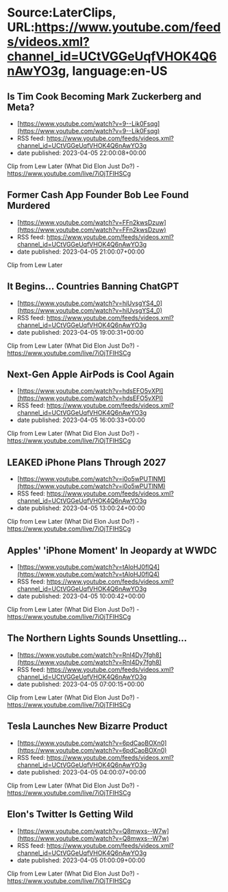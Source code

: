 # Source:LaterClips, URL:https://www.youtube.com/feeds/videos.xml?channel_id=UCtVGGeUqfVHOK4Q6nAwYO3g, language:en-US

## Is Tim Cook Becoming Mark Zuckerberg and Meta?
 - [https://www.youtube.com/watch?v=9--Lik0Fsqg](https://www.youtube.com/watch?v=9--Lik0Fsqg)
 - RSS feed: https://www.youtube.com/feeds/videos.xml?channel_id=UCtVGGeUqfVHOK4Q6nAwYO3g
 - date published: 2023-04-05 22:00:08+00:00

Clip from Lew Later (What Did Elon Just Do?) - https://www.youtube.com/live/7iOjTFIHSCg

## Former Cash App Founder Bob Lee Found Murdered
 - [https://www.youtube.com/watch?v=FFn2kwsDzuw](https://www.youtube.com/watch?v=FFn2kwsDzuw)
 - RSS feed: https://www.youtube.com/feeds/videos.xml?channel_id=UCtVGGeUqfVHOK4Q6nAwYO3g
 - date published: 2023-04-05 21:00:07+00:00

Clip from Lew Later

## It Begins... Countries Banning ChatGPT
 - [https://www.youtube.com/watch?v=hiUvsgYS4_0](https://www.youtube.com/watch?v=hiUvsgYS4_0)
 - RSS feed: https://www.youtube.com/feeds/videos.xml?channel_id=UCtVGGeUqfVHOK4Q6nAwYO3g
 - date published: 2023-04-05 19:00:31+00:00

Clip from Lew Later (What Did Elon Just Do?) - https://www.youtube.com/live/7iOjTFIHSCg

## Next-Gen Apple AirPods is Cool Again
 - [https://www.youtube.com/watch?v=hdsEFO5vXPI](https://www.youtube.com/watch?v=hdsEFO5vXPI)
 - RSS feed: https://www.youtube.com/feeds/videos.xml?channel_id=UCtVGGeUqfVHOK4Q6nAwYO3g
 - date published: 2023-04-05 16:00:33+00:00

Clip from Lew Later (What Did Elon Just Do?) - https://www.youtube.com/live/7iOjTFIHSCg

## LEAKED iPhone Plans Through 2027
 - [https://www.youtube.com/watch?v=i0o5wPUTlNM](https://www.youtube.com/watch?v=i0o5wPUTlNM)
 - RSS feed: https://www.youtube.com/feeds/videos.xml?channel_id=UCtVGGeUqfVHOK4Q6nAwYO3g
 - date published: 2023-04-05 13:00:24+00:00

Clip from Lew Later (What Did Elon Just Do?) - https://www.youtube.com/live/7iOjTFIHSCg

## Apples' 'iPhone Moment' In Jeopardy at WWDC
 - [https://www.youtube.com/watch?v=tAloHJ0flQ4](https://www.youtube.com/watch?v=tAloHJ0flQ4)
 - RSS feed: https://www.youtube.com/feeds/videos.xml?channel_id=UCtVGGeUqfVHOK4Q6nAwYO3g
 - date published: 2023-04-05 10:00:42+00:00

Clip from Lew Later (What Did Elon Just Do?) - https://www.youtube.com/live/7iOjTFIHSCg

## The Northern Lights Sounds Unsettling...
 - [https://www.youtube.com/watch?v=RnI4Dy7fgh8](https://www.youtube.com/watch?v=RnI4Dy7fgh8)
 - RSS feed: https://www.youtube.com/feeds/videos.xml?channel_id=UCtVGGeUqfVHOK4Q6nAwYO3g
 - date published: 2023-04-05 07:00:15+00:00

Clip from Lew Later (What Did Elon Just Do?) - https://www.youtube.com/live/7iOjTFIHSCg

## Tesla Launches New Bizarre Product
 - [https://www.youtube.com/watch?v=6pdCaoBOXn0](https://www.youtube.com/watch?v=6pdCaoBOXn0)
 - RSS feed: https://www.youtube.com/feeds/videos.xml?channel_id=UCtVGGeUqfVHOK4Q6nAwYO3g
 - date published: 2023-04-05 04:00:07+00:00

Clip from Lew Later (What Did Elon Just Do?) - https://www.youtube.com/live/7iOjTFIHSCg

## Elon's Twitter Is Getting Wild
 - [https://www.youtube.com/watch?v=Q8mwxs--W7w](https://www.youtube.com/watch?v=Q8mwxs--W7w)
 - RSS feed: https://www.youtube.com/feeds/videos.xml?channel_id=UCtVGGeUqfVHOK4Q6nAwYO3g
 - date published: 2023-04-05 01:00:09+00:00

Clip from Lew Later (What Did Elon Just Do?) - https://www.youtube.com/live/7iOjTFIHSCg

